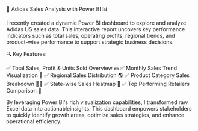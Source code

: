 🚀 Adidas Sales Analysis with Power BI 📊

I recently created a dynamic Power BI dashboard to explore and analyze Adidas US sales data.
This interactive report uncovers key performance indicators such as total sales, operating profits, 
regional trends, and product-wise performance to support strategic business decisions.

🔍 Key Features:

 ✅ Total Sales, Profit & Units Sold Overview 💵
 ✅ Monthly Sales Trend Visualization 📆
 ✅ Regional Sales Distribution 🌎
 ✅ Product Category Sales Breakdown 👟👚
 ✅ State-wise Sales Heatmap 📍
 ✅ Top Performing Retailers Comparison 🛒
 
By leveraging Power BI's rich visualization capabilities, I transformed raw Excel data into actionableinsights. 
This dashboard empowers stakeholders to quickly identify growth areas, optimize sales strategies, and enhance 
operational efficiency.

